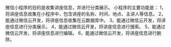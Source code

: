 微信小程序的目的是收集讲座信息，并进行分类展示。
小程序的主要功能是：
  1，将讲座信息收集在小程序中，包含讲座的名称、时间、地点、主讲人等信息。
  2，能通过微信云开发，将讲座信息收集在云数据库中。
  3，能通过微信云开发，将讲座信息进行分类展示。
  4，能通过微信云开发，将讲座信息进行搜索。
  5，能通过微信云开发，将讲座信息进行编辑。
  6，能通过微信云开发，将讲座信息进行删除。
